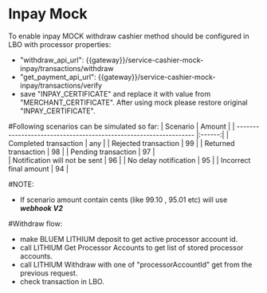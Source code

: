 # Inpay Mock
To enable inpay MOCK withdraw cashier method should be configured in LBO with processor properties:
- "withdraw_api_url": {{gateway}}/service-cashier-mock-inpay/transactions/withdraw
- "get_payment_api_url": {{gateway}}/service-cashier-mock-inpay/transactions/verify
- save "INPAY_CERTIFICATE" and replace it with value from "MERCHANT_CERTIFICATE". After using mock please restore original "INPAY_CERTIFICATE". 

#Following scenarios can be simulated so far:
| Scenario                                                          | Amount |
| ----------------------------------------------------------------- |:------:|
| Completed transaction                                             |  any   |
| Rejected transaction                                              |   99   |
| Returned transaction                                              |   98   |
| Pending transaction                                               |   97   |    
| Notification will not be sent                                     |   96   |
| No delay notification                                             |   95   |
| Incorrect final amount                                            |   94   |

#NOTE: 
- If scenario amount contain cents (like 99.10 , 95.01 etc) will use **_webhook V2_** 

#Withdraw flow:
- make BLUEM LITHIUM deposit to get active processor account id.
- call LITHIUM Get Processor Accounts to get list of stored processor accounts.
- call LITHIUM Withdraw with one of "processorAccountId" get from the previous request.
- check transaction in LBO.